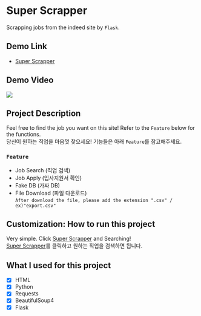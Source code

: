 # Super Scrapper

Scrapping jobs from the indeed site by `Flask`.

## Demo Link

- [Super Scrapper](http://superscrapper--youngwookkim.repl.co/)

## Demo Video

![](Super-Scrapper_demo.gif)

## Project Description 

Feel free to find the job you want on this site! Refer to the `Feature` below for the functions.  
당신이 원하는 직업을 마음껏 찾으세요! 기능들은 아래 `Feature`를 참고해주세요.

### `Feature`

- Job Search (직업 검색)
- Job Apply (입사지원서 확인)
- Fake DB (가짜 DB)
- File Download (파일 다운로드)  
  `After download the file, please add the extension ".csv" / ex)"export.csv"`

## Customization: How to run this project

Very simple. Click [Super Scrapper](http://superscrapper--youngwookkim.repl.co/) and Searching!  
[Super Scrapper](http://superscrapper--youngwookkim.repl.co/)를 클릭하고 원하는 직업을 검색하면 됩니다. 

## What I used for this project 

- [X] HTML
- [X] Python
- [X] Requests
- [X] BeautifulSoup4
- [X] Flask
